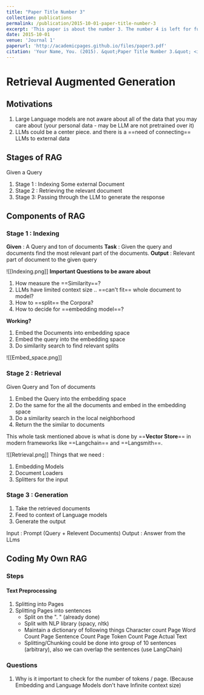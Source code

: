 ```yaml
---
title: "Paper Title Number 3"
collection: publications
permalink: /publication/2015-10-01-paper-title-number-3
excerpt: 'This paper is about the number 3. The number 4 is left for future work.'
date: 2015-10-01
venue: 'Journal 1'
paperurl: 'http://academicpages.github.io/files/paper3.pdf'
citation: 'Your Name, You. (2015). &quot;Paper Title Number 3.&quot; <i>Journal 1</i>. 1(3).'
---
```


# Retrieval Augmented Generation

## Motivations 

1. Large Language models are not  aware about all of the data that you may care about (your personal data - may be LLM are not pretrained over it)
2. LLMs could be a center piece. and there is a ==need of connecting== LLMs to external data

## Stages of RAG

Given a Query
1. Stage 1 : Indexing Some external Document
2. Stage 2 : Retrieving the relevant document
3. Stage 3: Passing through the LLM to generate the response

## Components of RAG

### Stage 1 : Indexing

**Given** : A Query and ton of documents
**Task** : Given the query and documents find the most relevant part of the documents.
**Output** : Relevant part of document to the given query

![[Indexing.png]]
**Important Questions to be aware about**
1. How measure the ==Similarity==?
2. LLMs have limited context size .. ==can't fit== whole document to model?
3. How to ==split== the Corpora?
4. How to decide for ==embedding model==?

**Working?**
1. Embed the Documents into embedding space
2. Embed the query into the embedding space
3. Do similarity search to find relevant splits

![[Embed_space.png]]
### Stage 2 : Retrieval

Given Query and Ton of documents
1. Embed the Query into the embedding space
2. Do the same for the all the documents and embed in the embedding space
3. Do a similarity search in the local neighborhood
4. Return the the similar to documents

This whole task mentioned above is what is done by ==**Vector Store**== in modern frameworks like ==Langchain== and ==Langsmith==.

![[Retrieval.png]]
Things that we need : 
1. Embedding Models
2. Document Loaders
3. Splitters for the input

### Stage 3 : Generation

1. Take the retrieved documents
2.  Feed to context of Language models
3.  Generate the output

Input : Prompt (Query + Relevent Documents)
Output : Answer from the LLms

## Coding My Own RAG

### Steps

#### Text Preprocessing
1. Splitting into Pages
2. Splitting Pages into sentences
	 - Split on the ". " (already done)
	 - Split with NLP library (spacy, nltk)
	 - Maintain a dictionary of following things 
			Character count Page
			Word Count  Page
			Sentence Count Page
			Token Count  Page
			Actual Text
	 - Splitting/Chunking could be done into group of 10 sentences (arbitrary), also we can overlap the sentences (use LangChain)
		

### Questions
1. Why is it important to check for the number of tokens / page. (Because Embedding and Language Models don't have Infinite context size)
